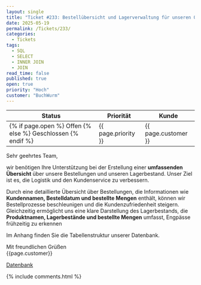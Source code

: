 ```yaml
---
layout: single
title: "Ticket #233: Bestellübersicht und Lagerverwaltung für unseren Onlineshop"
date: 2025-05-19
permalink: /Tickets/233/
categories:
  - Tickets
tags:
  - SQL
  - SELECT
  - INNER JOIN
  - JOIN
read_time: false
published: true
open: true
priority: "Hoch"
customer: "BuchWurm"
---
```


| Status | Priorität | Kunde |
|--------|----------|--------|
| {% if page.open %} Offen {% else %} Geschlossen {% endif %} | {{ page.priority }} | {{ page.customer }} |

Sehr geehrtes Team,

wir benötigen Ihre Unterstützung bei der Erstellung einer **umfassenden Übersicht** über unsere Bestellungen und unseren Lagerbestand. Unser Ziel ist es, die Logistik und den Kundenservice zu verbessern.

Durch eine detaillierte Übersicht über Bestellungen, die Informationen wie **Kundennamen, Bestelldatum und bestellte Mengen** enthält, können wir Bestellprozesse beschleunigen und die Kundenzufriedenheit steigern. Gleichzeitig ermöglicht uns eine klare Darstellung des Lagerbestands, die **Produktnamen, Lagerbestände und bestellte Mengen** umfasst, Engpässe frühzeitig zu erkennen 

Im Anhang finden Sie die Tabellenstruktur unserer Datenbank.

Mit freundlichen Grüßen  
{{page.customer}}

[Datenbank](/assets/images/Datenbank_BuchWurm.png)

{% include comments.html %}
